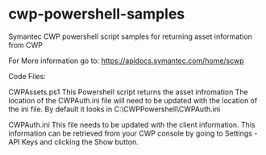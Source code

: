 # cwp-powershell-samples
Symantec CWP powershell script samples for returning asset information from CWP

For More information go to: https://apidocs.symantec.com/home/scwp

Code Files:

CWPAssets.ps1
    This Powershell script returns the asset infromation 
    The location of the CWPAuth.ini file will need to be updated with the location of the ini file. By default it looks in C:\CWPPowershell\CWPAuth.ini

CWPAuth.ini
    This file needs to be updated with the client information.  This information can be retrieved from your CWP console by going to Settings - API Keys and clicking the Show button.